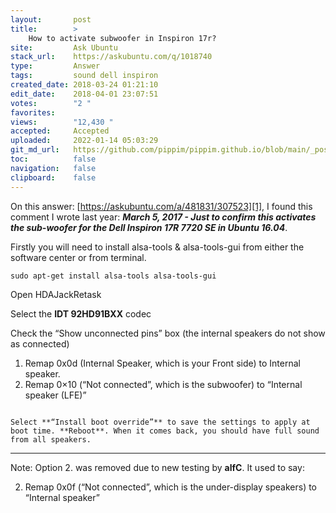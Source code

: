 ```yaml
---
layout:       post
title:        >
    How to activate subwoofer in Inspiron 17r?
site:         Ask Ubuntu
stack_url:    https://askubuntu.com/q/1018740
type:         Answer
tags:         sound dell inspiron
created_date: 2018-03-24 01:21:10
edit_date:    2018-04-01 23:07:51
votes:        "2 "
favorites:    
views:        "12,430 "
accepted:     Accepted
uploaded:     2022-01-14 05:03:29
git_md_url:   https://github.com/pippim/pippim.github.io/blob/main/_posts/2018/2018-03-24-How-to-activate-subwoofer-in-Inspiron-17r^.md
toc:          false
navigation:   false
clipboard:    false
---
```


On this answer: [https://askubuntu.com/a/481831/307523][1], I found this comment I wrote last year: ***March 5, 2017 - Just to confirm this activates the sub-woofer for the Dell Inspiron 17R 7720 SE in Ubuntu 16.04***.

Firstly you will need to install alsa-tools & alsa-tools-gui from either the software center or from terminal.

``` 
sudo apt-get install alsa-tools alsa-tools-gui

```

Open HDAJackRetask

Select the **IDT 92HD91BXX** codec

Check the “Show unconnected pins” box (the internal speakers do not show as connected)

 1. Remap 0x0d (Internal Speaker, which is your Front side) to Internal speaker.
 3. Remap 0×10 (“Not connected”, which is the subwoofer) to “Internal speaker (LFE)”
``` 

Select **“Install boot override”** to save the settings to apply at boot time. **Reboot**. When it comes back, you should have full sound from all speakers.
```



----------

Note: Option 2. was removed due to new testing by **alfC**. It used to say:

 2. Remap 0x0f (“Not connected”, which is the under-display speakers) to “Internal speaker” 


  [1]: https://askubuntu.com/a/481831/307523
